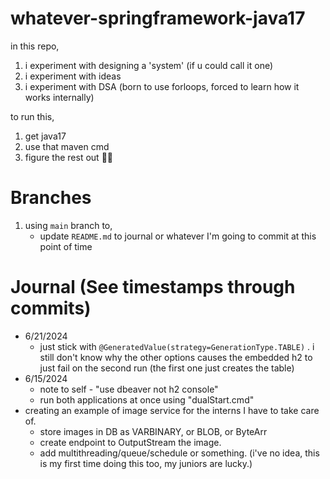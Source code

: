 # whatever-springframework-java17

in this repo,

1. i experiment with designing a 'system' (if u could call it one)
2. i experiment with ideas
3. i experiment with DSA (born to use forloops, forced to learn how it works internally)

to run this,

1. get java17
2. use that maven cmd
3. figure the rest out 👍🏻

# Branches

1. using `main` branch to,
   - update `README.md` to journal or whatever I'm going to commit at this point of time

# Journal (See timestamps through commits)

- 6/21/2024
  - just stick with `@GeneratedValue(strategy=GenerationType.TABLE)` . i still don't know why the other options causes the embedded h2 to just fail on the second run (the first one just creates the table)
- 6/15/2024
  - note to self - "use dbeaver not h2 console"
  - run both applications at once using "dualStart.cmd"
- creating an example of image service for the interns I have to take care of.
  - store images in DB as VARBINARY, or BLOB, or ByteArr
  - create endpoint to OutputStream the image.
  - add multithreading/queue/schedule or something. (i've no idea, this is my first time doing this too, my juniors are lucky.)
